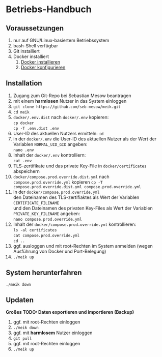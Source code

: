 # Betriebs-Handbuch

## Voraussetzungen
1. nur auf GNU/Linux-basiertem Betriebssystem
2. bash-Shell verfügbar
3. Git installiert
4. Docker installiert
	1. [Docker installieren](https://docs.docker.com/engine/install/ubuntu/#install-using-the-repository)
	2. [Docker konfigurieren](https://docs.docker.com/engine/install/linux-postinstall/)

## Installation
1. Zugang zum Git-Repo bei Sebastian Mesow beantragen
2. mit einem **harmlosen** Nutzer in das System einloggen
3. `git clone https://github.com/seb-mesow/meik.git`
4. `cd meik`
5. `docker/.env.dist` nach `docker/.env` kopieren:<br>
   `cp docker`<br>
   `cp -T .env.dist .env`
6. User-ID des aktuellen Nutzers ermitteln: `id`
7. in der `docker/.env` die User-ID des aktuellen Nutzer als der Wert der Variablen `NORMAL_UID_GID` angeben:<br>
   `nano .env`
8.  Inhalt der `docker/.env` kontrolliern:<br>
   `cat .env`<br>
9. TLS-zertifikate und das private Key-File in `docker/certificates` abspeichern
10. `docker/compose.prod.override.dist.yml` nach `compose.prod.override.yml` kopieren
    `cp -T compose.prod.override.dist.yml compose.prod.override.yml`
11. in der `docker/compose.prod.override.yml`<br>
    den Dateinamen des TLS-zertifiaktes als Wert der Variablen `CERTIFICATE_FILENAME`<br>
    und den Dateinamen des privaten Key-Files als Wert der Variablen `PRIVATE_KEY_FILENAME` angeben:<br>
    `nano compose.prod.override.yml`
12. Inhalt der `docker/compose.prod.override.yml` kontrollieren:<br>
    `ls -al certificates`<br>
    `cat compose.prod.override.yml`<br>
    `cd ..`
13. ggf. ausloggen und mit root-Rechten im System anmelden (wegen Ausführung von Docker und Port-Belegung)
14. `./meik up`

## System herunterfahren
`./meik down`

## Updaten
**Großes TODO: Daten exportieren und importieren (Backup)**
1. ggf. mit root-Rechten einloggen
2. `./meik down`
3. ggf. mit **harmlosem** Nutzer einloggen
4. `git pull`
5. ggf. mit root-Rechten einloggen
6. `./meik up`
